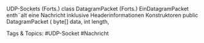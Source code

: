 UDP-Sockets (Forts.)
class DatagramPacket (Forts.)
EinDatagramPacket enth¨alt eine Nachricht inklusive Headerinformationen
Konstruktoren
     public  DatagramPacket  ( byte[] data, int length,

   Tags & Topics:
   #UDP-Socket
   #Nachricht